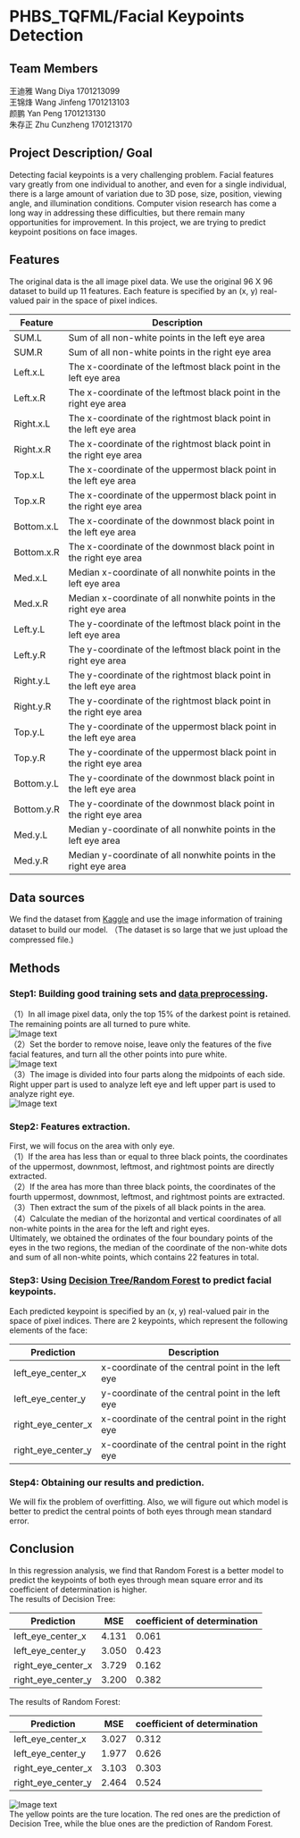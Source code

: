 # PHBS_TQFML/Facial Keypoints Detection
## Team Members
王迪雅  Wang Diya  1701213099 <br>
王锦烽  Wang Jinfeng  1701213103 <br>
颜鹏  Yan Peng  1701213130 <br>
朱存正  Zhu Cunzheng  1701213170 <br>
## Project Description/ Goal
Detecting facial keypoints is a very challenging problem. Facial features vary greatly from one individual to another, and even for a single individual, there is a large amount of variation due to 3D pose, size, position, viewing angle, and illumination conditions. Computer vision research has come a long way in addressing these difficulties, but there remain many opportunities for improvement. In this project, we are trying to predict keypoint positions on face images. <br>
## Features
The original data is the all image pixel data. We use the original 96 X 96 dataset to build up 11 features. Each feature is specified by an (x, y) real-valued pair in the space of pixel indices.

Feature |Description
-------|---------
SUM.L	|Sum of all non-white points in the left eye area
SUM.R	|Sum of all non-white points in the right eye area
Left.x.L |The x-coordinate of the leftmost black point in the left eye area
Left.x.R	|The x-coordinate of the leftmost black point in the right eye area
Right.x.L	|The x-coordinate of the rightmost black point in the left eye area
Right.x.R	|The x-coordinate of the rightmost black point in the right eye area
Top.x.L	|The x-coordinate of the uppermost black point in the left eye area
Top.x.R	|The x-coordinate of the uppermost black point in the right eye area
Bottom.x.L	|The x-coordinate of the downmost black point in the left eye area
Bottom.x.R	|The x-coordinate of the downmost black point in the right eye area
Med.x.L	|Median x-coordinate of all nonwhite points in the left eye area
Med.x.R	|Median x-coordinate of all nonwhite points in the right eye area
Left.y.L	|The y-coordinate of the leftmost black point in the left eye area
Left.y.R	|The y-coordinate of the leftmost black point in the right eye area
Right.y.L	|The y-coordinate of the rightmost black point in the left eye area
Right.y.R	|The y-coordinate of the rightmost black point in the right eye area
Top.y.L	|The y-coordinate of the uppermost black point in the left eye area
Top.y.R	|The y-coordinate of the uppermost black point in the right eye area
Bottom.y.L	|The y-coordinate of the downmost black point in the left eye area
Bottom.y.R	|The y-coordinate of the downmost black point in the right eye area
Med.y.L	|Median y-coordinate of all nonwhite points in the left eye area
Med.y.R	|Median y-coordinate of all nonwhite points in the right eye area

## Data sources
We find the dataset from [Kaggle](https://www.kaggle.com/c/facial-keypoint-detection/data) and use the image information of training dataset to build our model. （The dataset is so large that we just upload the compressed file.)


## Methods
### Step1: Building good training sets and [data preprocessing](https://github.com/diyawang/PHBS_TQFML/blob/master/Project/Data_preprocessing.ipynb).<br>
（1）In all image pixel data, only the top 15% of the darkest point is retained. The remaining points are all turned to pure white.<br>
![Image text](https://raw.githubusercontent.com/diyawang/PHBS_TQFML/master/Project/data_new2.png)
<br>
（2）Set the border to remove noise, leave only the features of the five facial features, and turn all the other points into pure white.<br>
![Image text](https://raw.githubusercontent.com/diyawang/PHBS_TQFML/55a2633520117aa37f840e7861a1444a2a81fc85/Project/data1.png)
<br>
（3）The image is divided into four parts along the midpoints of each side. Right upper part is used to analyze left eye and left upper part is used to analyze right eye.<br>
![Image text](https://raw.githubusercontent.com/diyawang/PHBS_TQFML/master/Project/data2.jpg)
### Step2: Features extraction.<br> 
First, we will focus on the area with only eye.<br>
（1）If the area has less than or equal to three black points, the coordinates of the uppermost, downmost, leftmost, and rightmost points are directly extracted.<br>
（2）If the area has more than three black points, the coordinates of the fourth uppermost, downmost, leftmost, and rightmost points are extracted.<br>
（3）Then extract the sum of the pixels of all black points in the area.<br>
（4）Calculate the median of the horizontal and vertical coordinates of all non-white points in the area for the left and right eyes.<br>
Ultimately, we obtained the ordinates of the four boundary points of the eyes in the two regions, the median of the coordinate of the non-white dots and sum of all non-white points, which contains 22 features in total.<br>
### Step3: Using [Decision Tree/Random Forest](https://github.com/diyawang/PHBS_TQFML/blob/master/Project/analysis.ipynb) to predict facial keypoints.<br> 
Each predicted keypoint is specified by an (x, y) real-valued pair in the space of pixel indices. There are 2 keypoints, which represent the following elements of the face:

Prediction | Description
-------------------|------------------------
left_eye_center_x | x-coordinate of the central point in the left eye
left_eye_center_y | y-coordinate of the central point in the left eye
right_eye_center_x | x-coordinate of the central point in the right eye
right_eye_center_y | x-coordinate of the central point in the right eye


### Step4: Obtaining our results and prediction.<br> 
We will fix the problem of overfitting. Also, we will figure out which model is better to predict the central points of both eyes through mean standard error.

## Conclusion
In this regression analysis, we find that Random Forest is a better model to predict the keypoints of both eyes through mean square error and its coefficient of determination is higher. <br>
The results of Decision Tree:<br>

Prediction | MSE | coefficient of determination
--------|------|-----
left_eye_center_x | 4.131 | 0.061
left_eye_center_y | 3.050 | 0.423
right_eye_center_x | 3.729 | 0.162
right_eye_center_y | 3.200 | 0.382

The results of Random Forest:<br>

Prediction | MSE | coefficient of determination
--------|------|-----
left_eye_center_x | 3.027 | 0.312
left_eye_center_y | 1.977 | 0.626
right_eye_center_x | 3.103 | 0.303
right_eye_center_y | 2.464 | 0.524

![Image text](https://raw.githubusercontent.com/diyawang/PHBS_TQFML/master/Project/data_new.png)
<br>
The yellow points are the ture location. The red ones are the prediction of Decision Tree, while the blue ones are the prediction of Random Forest.
